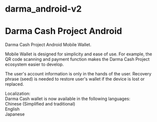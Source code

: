 # darma_android-v2
# Darma Cash Project Android
Darma Cash Project Android Mobile Wallet.<br>

Mobile Wallet is designed for simplicity and ease of use. For example, the QR code scanning and payment function makes the Darma Cash Project ecosystem easier to develop.<br>

The user's account information is only in the hands of the user. Recovery phrase (seed) is needed to restore user's wallet if the device is lost or replaced. <br>

Localization:<br>
Darma Cash wallet is now available in the following languages:<br>
Chinese (Simplified and traditional)<br>
English<br>
Japanese
